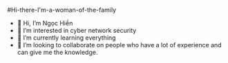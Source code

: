 #Hi-there-I'm-a-woman-of-the-family
- 👋 Hi, I’m Ngọc Hiền
- 👀 I’m interested in cyber network security 
- 🌱 I’m currently learning everything
- 💞️ I’m looking to collaborate on people who have a lot of experience and can give me the knowledge.

<!---
neihcogn49520/neihcogn49520 is a ✨ special ✨ repository because its `README.md` (this file) appears on your GitHub profile.
You can click the Preview link to take a look at your changes.
--->
